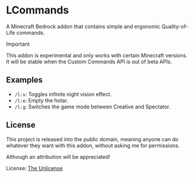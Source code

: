 # LCommands

A Minecraft Bedrock addon that contains simple and ergonomic Quality-of-Life commands.

> [!IMPORTANT]
> This addon is experimental and only works with certain Minecraft versions.
> It will be stable when the Custom Commands API is out of beta APIs.

## Examples

- `/l:v`: Toggles infinite night vision effect.
- `/l:e`: Empty the hotar.
- `/l:g`: Switches the game mode between Creative and Spectator.

## License

This project is released into the public domain, meaning anyone can do whatever they want with this addon, without asking me for permissions.

Although an attribution will be appreciated!

License: [The Unlicense](https://unlicense.org/)
